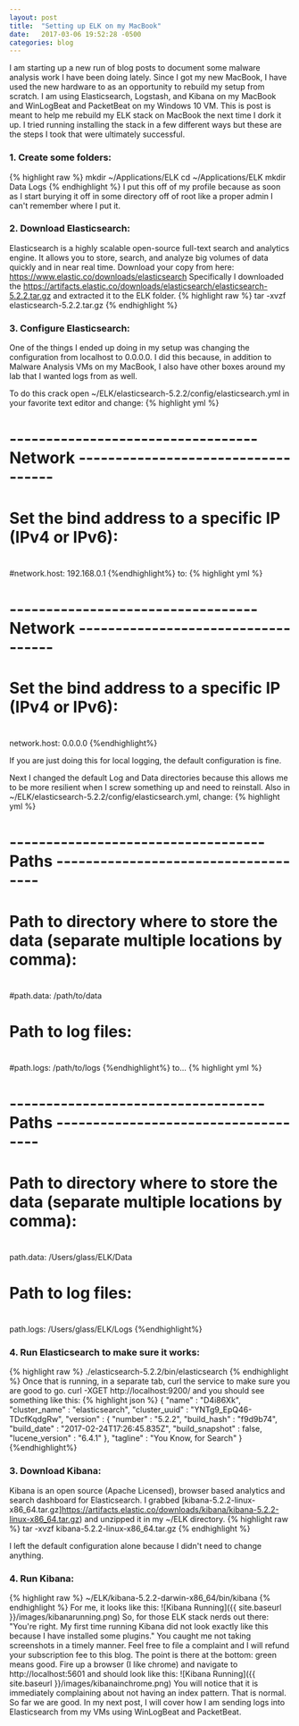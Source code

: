 ```yaml
---
layout: post
title:  "Setting up ELK on my MacBook"
date:   2017-03-06 19:52:28 -0500
categories: blog
---
```


I am starting up a new run of blog posts to document some malware analysis work I have been doing lately. Since I got my new MacBook, I have used the new hardware to as an opportunity to rebuild my setup from scratch. I am using Elasticsearch, Logstash, and Kibana on my MacBook and WinLogBeat and PacketBeat on my Windows 10 VM. This is post is meant to help me rebuild my ELK stack on MacBook the next time I dork it up. I tried running installing the stack in a few different ways but these are the steps I took that were ultimately successful.

### 1. Create some folders:
{% highlight raw %}
mkdir ~/Applications/ELK
cd ~/Applications/ELK
mkdir Data Logs
{% endhighlight %}
I put this off of my profile because as soon as I start burying it off in some directory off of root like a proper admin I can't remember where I put it.  

### 2. Download Elasticsearch:
Elasticsearch is a highly scalable open-source full-text search and analytics engine. It allows you to store, search, and analyze big volumes of data quickly and in near real time.
Download your copy from here: <https://www.elastic.co/downloads/elasticsearch>
Specifically I downloaded the <https://artifacts.elastic.co/downloads/elasticsearch/elasticsearch-5.2.2.tar.gz>
and extracted it to the ELK folder.
{% highlight raw %}
tar -xvzf elasticsearch-5.2.2.tar.gz
{% endhighlight %}

### 3. Configure Elasticsearch:
One of the things I ended up doing in my setup was changing the configuration from localhost to 0.0.0.0. I did this because, in addition to Malware Analysis VMs on my MacBook, I also have other boxes around my lab that I wanted logs from as well.

To do this crack open ~/ELK/elasticsearch-5.2.2/config/elasticsearch.yml in your favorite text editor and change:
{% highlight yml %}
# ---------------------------------- Network -----------------------------------
#
# Set the bind address to a specific IP (IPv4 or IPv6):
#
#network.host: 192.168.0.1
{%endhighlight%}
to:
{% highlight yml %}
# ---------------------------------- Network -----------------------------------
#
# Set the bind address to a specific IP (IPv4 or IPv6):
#
network.host: 0.0.0.0
{%endhighlight%}

If you are just doing this for local logging, the default configuration is fine.

Next I changed the default Log and Data directories because this allows me to be more resilient when I screw something up and need to reinstall.
Also in ~/ELK/elasticsearch-5.2.2/config/elasticsearch.yml, change:
{% highlight yml %}
# ----------------------------------- Paths ------------------------------------
#
# Path to directory where to store the data (separate multiple locations by comma):
#
#path.data: /path/to/data
#
# Path to log files:
#
#path.logs: /path/to/logs
{%endhighlight%}
to...
{% highlight yml %}
# ----------------------------------- Paths ------------------------------------
#
# Path to directory where to store the data (separate multiple locations by comma):
#
path.data: /Users/glass/ELK/Data
#
# Path to log files:
#
path.logs: /Users/glass/ELK/Logs
{%endhighlight%}

### 4. Run Elasticsearch to make sure it works:
{% highlight raw %}
./elasticsearch-5.2.2/bin/elasticsearch
{% endhighlight %}
Once that is running, in a separate tab, curl the service to make sure you are good to go.
curl -XGET http://localhost:9200/ and you should see something like this:
{% highlight json %}
{
  "name" : "D4i86Xk",
  "cluster_name" : "elasticsearch",
  "cluster_uuid" : "YNTg9_EpQ46-TDcfKqdgRw",
  "version" : {
    "number" : "5.2.2",
    "build_hash" : "f9d9b74",
    "build_date" : "2017-02-24T17:26:45.835Z",
    "build_snapshot" : false,
    "lucene_version" : "6.4.1"
  },
  "tagline" : "You Know, for Search"
}
{%endhighlight%}

### 3. Download Kibana:
Kibana is an open source (Apache Licensed), browser based analytics and search dashboard for Elasticsearch.
I grabbed [kibana-5.2.2-linux-x86_64.tar.gz]https://artifacts.elastic.co/downloads/kibana/kibana-5.2.2-linux-x86_64.tar.gz)
and unzipped it in my ~/ELK directory.
{% highlight raw %}
tar -xvzf kibana-5.2.2-linux-x86_64.tar.gz
{% endhighlight %}

I left the default configuration alone because I didn't need to change anything.

### 4. Run Kibana:
{% highlight raw %}
~/ELK/kibana-5.2.2-darwin-x86_64/bin/kibana
{% endhighlight %}
For me, it looks like this:
![Kibana Running]({{ site.baseurl }}/images/kibanarunning.png)
So, for those ELK stack nerds out there: "You're right. My first time running Kibana did not look exactly like this because I have installed some plugins." You caught me not taking screenshots in a timely manner. Feel free to file a complaint and I will refund your subscription fee to this blog. The point is there at the bottom: green means good.
 Fire up a browser (I like chrome) and navigate to http://localhost:5601 and should look like this:
 ![Kibana Running]({{ site.baseurl }}/images/kibanainchrome.png)
 You will notice that it is immediately complaining about not having an index pattern. That is normal. So far we are good. In my next post, I will cover how I am sending logs into Elasticsearch from my VMs using WinLogBeat and PacketBeat.
